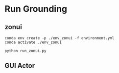 # Run Grounding

## zonui

```
conda env create -p ./env_zonui -f environment.yml
conda activate ./env_zonui
```

```
python run_zonui.py
```

## GUI Actor

